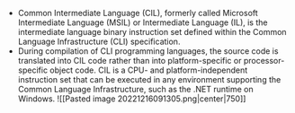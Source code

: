 - Common Intermediate Language (CIL), formerly called Microsoft Intermediate Language (MSIL) or Intermediate Language (IL), is the intermediate language binary instruction set defined within the Common Language Infrastructure (CLI) specification.
- During compilation of CLI programming languages, the source code is translated into CIL code rather than into platform-specific or processor-specific object code. CIL is a CPU- and platform-independent instruction set that can be executed in any environment supporting the Common Language Infrastructure, such as the .NET runtime on Windows.
![[Pasted image 20221216091305.png|center|750]]
